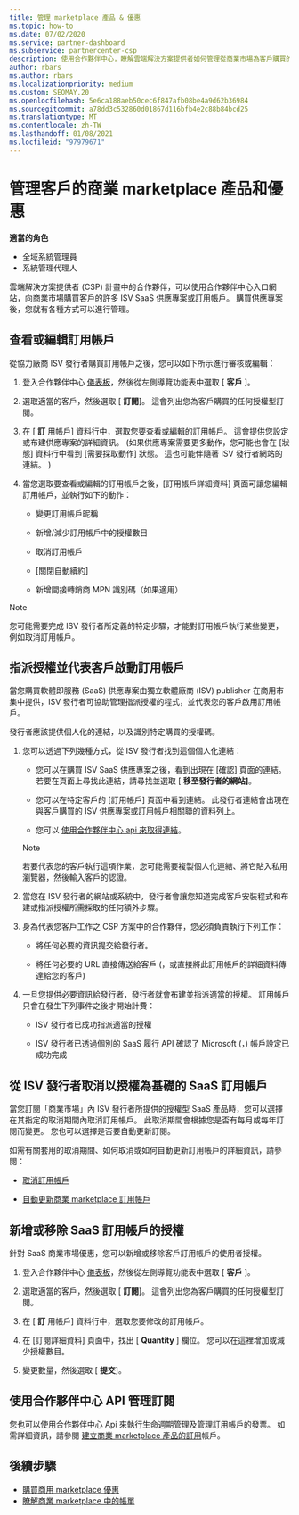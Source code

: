 ```yaml
---
title: 管理 marketplace 產品 & 優惠
ms.topic: how-to
ms.date: 07/02/2020
ms.service: partner-dashboard
ms.subservice: partnercenter-csp
description: 使用合作夥伴中心，瞭解雲端解決方案提供者如何管理從商業市場為客戶購買的協力廠商 ISV 優惠。
author: rbars
ms.author: rbars
ms.localizationpriority: medium
ms.custom: SEOMAY.20
ms.openlocfilehash: 5e6ca188aeb50cec6f847afb08be4a9d62b36984
ms.sourcegitcommit: a78dd3c532860d01867d116bfb4e2c88b84bcd25
ms.translationtype: MT
ms.contentlocale: zh-TW
ms.lasthandoff: 01/08/2021
ms.locfileid: "97979671"
---
```

# <a name="manage-commercial-marketplace-products-and-offers-for-your-customers"></a>管理客戶的商業 marketplace 產品和優惠


**適當的角色**

- 全域系統管理員
- 系統管理代理人

雲端解決方案提供者 (CSP) 計畫中的合作夥伴，可以使用合作夥伴中心入口網站，向商業市場購買客戶的許多 ISV SaaS 供應專案或訂用帳戶。 購買供應專案後，您就有各種方式可以進行管理。

## <a name="view-or-edit-a-subscription"></a>查看或編輯訂用帳戶

從協力廠商 ISV 發行者購買訂用帳戶之後，您可以如下所示進行審核或編輯：

1. 登入合作夥伴中心 [儀表板](https://partner.microsoft.com/dashboard)，然後從左側導覽功能表中選取 [ **客戶** ]。

2. 選取適當的客戶，然後選取 [ **訂閱**]。 這會列出您為客戶購買的任何授權型訂閱。

3. 在 [ **訂** 用帳戶] 資料行中，選取您要查看或編輯的訂用帳戶。 這會提供您設定或布建供應專案的詳細資訊。  (如果供應專案需要更多動作，您可能也會在 [狀態] 資料行中看到 [需要採取動作] 狀態。 這也可能伴隨著 ISV 發行者網站的連結。 ) 

4. 當您選取要查看或編輯的訂用帳戶之後，[訂用帳戶詳細資料] 頁面可讓您編輯訂用帳戶，並執行如下的動作：

    - 變更訂用帳戶昵稱

    - 新增/減少訂用帳戶中的授權數目

    - 取消訂用帳戶

    - [關閉自動續約]

    - 新增間接轉銷商 MPN 識別碼（如果適用）

> [!NOTE]
> 您可能需要完成 ISV 發行者所定義的特定步驟，才能對訂用帳戶執行某些變更，例如取消訂用帳戶。

## <a name="assign-licenses-and-activate-a-subscription-on-behalf-of-a-customer"></a>指派授權並代表客戶啟動訂用帳戶

當您購買軟體即服務 (SaaS) 供應專案由獨立軟體廠商 (ISV) publisher 在商用市集中提供，ISV 發行者可協助管理指派授權的程式，並代表您的客戶啟用訂用帳戶。

發行者應該提供個人化的連結，以及識別特定購買的授權碼。

1. 您可以透過下列幾種方式，從 ISV 發行者找到這個個人化連結：

   - 您可以在購買 ISV SaaS 供應專案之後，看到出現在 [確認] 頁面的連結。 若要在頁面上尋找此連結，請尋找並選取 [ **移至發行者的網站]**。

   - 您可以在特定客戶的 [訂用帳戶] 頁面中看到連結。 此發行者連結會出現在與客戶購買的 ISV 供應專案或訂用帳戶相關聯的資料列上。

   - 您可以 [使用合作夥伴中心 api 來取得連結](/partner-center/develop/get-activation-link-by-order-line-item)。

   > [!NOTE]
   > 若要代表您的客戶執行這項作業，您可能需要複製個人化連結、將它貼入私用瀏覽器，然後輸入客戶的認證。

2. 當您在 ISV 發行者的網站或系統中，發行者會讓您知道完成客戶安裝程式和布建或指派授權所需採取的任何額外步驟。

3. 身為代表您客戶工作之 CSP 方案中的合作夥伴，您必須負責執行下列工作：

    - 將任何必要的資訊提交給發行者。

    - 將任何必要的 URL 直接傳送給客戶 (，或直接將此訂用帳戶的詳細資料傳達給您的客戶) 

4. 一旦您提供必要資訊給發行者，發行者就會布建並指派適當的授權。 訂用帳戶只會在發生下列事件之後才開始計費：

    - ISV 發行者已成功指派適當的授權

    - ISV 發行者已透過個別的 SaaS 履行 API 確認了 Microsoft (，) 帳戶設定已成功完成

## <a name="cancel-a-license-based-saas-subscription-from-an-isv-publisher"></a>從 ISV 發行者取消以授權為基礎的 SaaS 訂用帳戶

當您訂閱「商業市場」內 ISV 發行者所提供的授權型 SaaS 產品時，您可以選擇在其指定的取消期間內取消訂用帳戶。 此取消期間會根據您是否有每月或每年訂閱而變更。 您也可以選擇是否要自動更新訂閱。

如需有關套用的取消期間、如何取消或如何自動更新訂用帳戶的詳細資訊，請參閱：

- [取消訂用帳戶](create-a-new-subscription.md#cancel-a-subscription)

- [自動更新商業 marketplace 訂用帳戶](create-a-new-subscription.md#choose-whether-to-automatically-renew-a-commercial-marketplace-subscription)

## <a name="add-or-remove-licenses-for-a-saas-subscription"></a>新增或移除 SaaS 訂用帳戶的授權

針對 SaaS 商業市場優惠，您可以新增或移除客戶訂用帳戶的使用者授權。

1. 登入合作夥伴中心 [儀表板](https://partner.microsoft.com/dashboard)，然後從左側導覽功能表中選取 [ **客戶** ]。

2. 選取適當的客戶，然後選取 [ **訂閱**]。 這會列出您為客戶購買的任何授權型訂閱。

3. 在 [ **訂** 用帳戶] 資料行中，選取您要修改的訂用帳戶。

4. 在 [訂閱詳細資料] 頁面中，找出 [ **Quantity** ] 欄位。 您可以在這裡增加或減少授權數目。

5. 變更數量，然後選取 [ **提交**]。

## <a name="manage-subscriptions-using-partner-center-apis"></a>使用合作夥伴中心 API 管理訂閱

您也可以使用合作夥伴中心 Api 來執行生命週期管理及管理訂用帳戶的發票。 如需詳細資訊，請參閱 [建立商業 marketplace 產品的訂用](/partner-center/develop/create-subscription-azure-marketplace-products)帳戶。

## <a name="next-steps"></a>後續步驟

- [購買商用 marketplace 優惠](csp-commercial-marketplace-purchase.md)
- [瞭解商業 marketplace 中的帳單](csp-commercial-marketplace-billing.md)